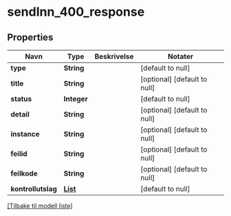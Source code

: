 # sendInn_400_response

## Properties

| Navn               | Type                                       | Beskrivelse | Notater                      |
|--------------------|--------------------------------------------|-------------|------------------------------|
| **type**           | **String**                                 |             | [default to null]            |
| **title**          | **String**                                 |             | [optional] [default to null] |
| **status**         | **Integer**                                |             | [default to null]            |
| **detail**         | **String**                                 |             | [optional] [default to null] |
| **instance**       | **String**                                 |             | [optional] [default to null] |
| **feilid**         | **String**                                 |             | [optional] [default to null] |
| **feilkode**       | **String**                                 |             | [optional] [default to null] |
| **kontrollutslag** | [**List**](KontrollutslagIfbValidering.md) |             | [default to null]            |

[[Tilbake til modell liste]](../index.md)

